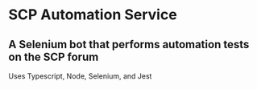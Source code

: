 # SCP Automation Service
## A Selenium bot that performs automation tests on the SCP forum
Uses Typescript, Node, Selenium, and Jest